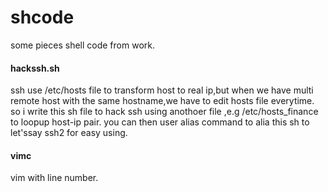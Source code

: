 # shcode
some pieces shell code from work.

#### hackssh.sh                         
ssh use /etc/hosts file to transform host to real ip,but when we have multi remote host with the same hostname,we have to edit hosts file everytime. so i write this sh file to hack ssh using anothoer file ,e.g /etc/hosts_finance to loopup host-ip pair.
you can then user alias command to alia this sh to let'ssay ssh2 for easy using.

#### vimc                         
vim with line number.
